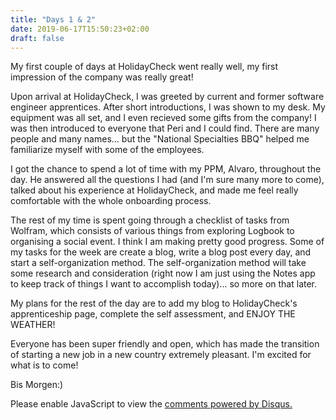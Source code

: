 ```yaml
---
title: "Days 1 & 2"
date: 2019-06-17T15:50:23+02:00
draft: false
---
```

My first couple of days at HolidayCheck went really well, my first impression of the company was really great!
<!--more-->
Upon arrival at HolidayCheck, I was greeted by current and former software engineer apprentices. After short introductions, I was shown to my desk. My equipment was all set, and I even recieved some gifts from the company! I was then introduced to everyone that Peri and I could find. There are many people and many names... but the "National Specialties BBQ" helped me familiarize myself with some of the employees.

I got the chance to spend a lot of time with my PPM, Alvaro, throughout the day. He answered all the questions I had (and I'm sure many more to come), talked about his experience at HolidayCheck, and made me feel really comfortable with the whole onboarding process.

The rest of my time is spent going through a checklist of tasks from Wolfram, which consists of various things from exploring Logbook to organising a social event. I think I am making pretty good progress.
Some of my tasks for the week are create a blog, write a blog post every day, and start a self-organization method. The self-organization method will take some research and consideration (right now I am just using the Notes app to keep track of things I want to accomplish today)... so more on that later.

My plans for the rest of the day are to add my blog to HolidayCheck's apprenticeship page, complete the self assessment, and ENJOY THE WEATHER!

Everyone has been super friendly and open, which has made the transition of starting a new job in a new country extremely pleasant. I'm excited for what is to come!

Bis Morgen:)

<div id="disqus_thread"></div>
<script>

/**
*  RECOMMENDED CONFIGURATION VARIABLES: EDIT AND UNCOMMENT THE SECTION BELOW TO INSERT DYNAMIC VALUES FROM YOUR PLATFORM OR CMS.
*  LEARN WHY DEFINING THESE VARIABLES IS IMPORTANT: https://disqus.com/admin/universalcode/#configuration-variables*/
/*
var disqus_config = function () {
this.page.url = PAGE_URL;  // Replace PAGE_URL with your page's canonical URL variable
this.page.identifier = PAGE_IDENTIFIER; // Replace PAGE_IDENTIFIER with your page's unique identifier variable
};
*/
(function() { // DON'T EDIT BELOW THIS LINE
var d = document, s = d.createElement('script');
s.src = 'https://https-leahchung-netlify-com.disqus.com/embed.js';
s.setAttribute('data-timestamp', +new Date());
(d.head || d.body).appendChild(s);
})();
</script>
<noscript>Please enable JavaScript to view the <a href="https://disqus.com/?ref_noscript">comments powered by Disqus.</a></noscript>